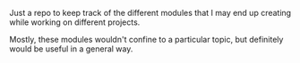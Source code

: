 Just a repo to keep track of the different modules that I may end up creating while working on different projects.

Mostly, these modules wouldn't confine to a particular topic, but definitely would be useful in a general way.
